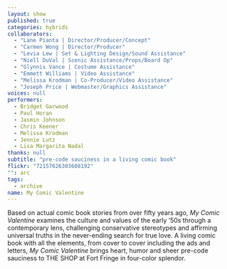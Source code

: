 ```yaml
---
layout: show
published: true
categories: hybrids
collaborators: 
  - "Lane Pianta | Director/Producer/Concept"
  - "Carmen Wong | Director/Producer"
  - "Levia Lew | Set & Lighting Design/Sound Assistance"
  - "Niell DuVal | Scenic Assistance/Props/Board Op"
  - "Glynnis Vance | Costume Assistance"
  - "Emmett Williams | Video Assistance"
  - "Melissa Krodman | Co-Producer/Video Assistance"
  - "Joseph Price | Webmaster/Graphics Assistance"
voices: null
performers: 
  - Bridget Garwood
  - Paul Horan
  - Jasmin Johnson
  - Chris Keener
  - Melissa Krodman
  - Jennie Lutz
  - Lisa Margarita Nadal
thanks: null
subtitle: "pre-code sauciness in a living comic book"
flickr: "72157626303608192"
"": arc
tags: 
  - archive
name: My Comic Valentine
---
```


Based on actual comic book stories from over fifty years ago, _My Comic Valentine_ examines the culture and values of the early ’50s through a contemporary lens, challenging conservative stereotypes and affirming universal truths in the never-ending search for true love. A living comic book with all the elements, from cover to cover including the ads and letters, _My Comic Valentine_ brings heart, humor and sheer pre-code sauciness to THE SHOP at Fort Fringe in four-color splendor.